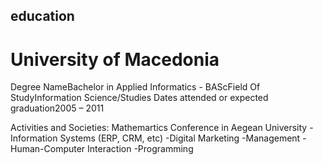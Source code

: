 ## education 

# University of Macedonia
Degree NameBachelor in Applied Informatics - BAScField Of StudyInformation Science/Studies
Dates attended or expected graduation2005 – 2011

Activities and Societies: Mathemartics Conference in Aegean University
-Information Systems (ERP, CRM, etc)
-Digital Marketing
-Management
-Human-Computer Interaction
-Programming
